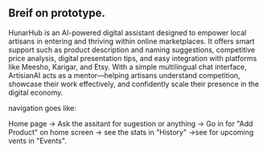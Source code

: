 ## Breif on prototype.

HunarHub is an AI-powered digital assistant designed to empower local artisans in entering and thriving within online marketplaces. It offers smart support such as product description and naming suggestions, competitive price analysis, digital presentation tips, and easy integration with platforms like Meesho, Karigar, and Etsy. With a simple multilingual chat interface, ArtisianAI acts as a mentor—helping artisans understand competition, showcase their work effectively, and confidently scale their presence in the digital economy.

navigation goes like:

Home page -> Ask the assitant for sugestion or anything -> Go in for "Add Product" on home screen -> see the stats in "History" ->see for upcoming vents in "Events".
